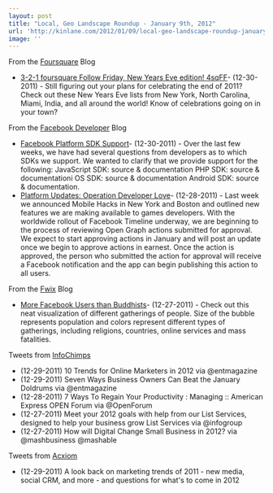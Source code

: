```yaml
---
layout: post
title: "Local, Geo Landscape Roundup - January 9th, 2012"
url: 'http://kinlane.com/2012/01/09/local-geo-landscape-roundup-january-9th-2012/'
image: ''
---
```


From the [Foursquare][1] Blog

  * [3-2-1 foursquare Follow Friday, New Years Eve edition! 4sqFF][2]\- (12-30-2011) - Still figuring out your plans for celebrating the end of 2011? Check out these New Years Eve lists from New York, North Carolina, Miami, India, and all around the world! Know of celebrations going on in your town?

From the [Facebook Developer][3] Blog

  * [Facebook Platform SDK Support][4]\- (12-30-2011) - Over the last few weeks, we have had several questions from developers as to which SDKs we support. We wanted to clarify that we provide support for the following: JavaScript SDK: source & documentation PHP SDK: source & documentationi OS SDK: source & documentation Android SDK: source & documentation.
  * [Platform Updates: Operation Developer Love][5]\- (12-28-2011) - Last week we announced Mobile Hacks in New York and Boston and outlined new features we are making available to games developers. With the worldwide rollout of Facebook Timeline underway, we are beginning to the process of reviewing Open Graph actions submitted for approval. We expect to start approving actions in January and will post an update once we begin to approve actions in earnest. Once the action is approved, the person who submitted the action for approval will receive a Facebook notification and the app can begin publishing this action to all users.

From the [Fwix][6] Blog

  * [More Facebook Users than Buddhists][7]\- (12-27-2011) - Check out this neat visualization of different gatherings of people. Size of the bubble represents population and colors represent different types of gatherings, including religions, countries, online services and mass fatalities.

Tweets from [InfoChimps][8]

  * (12-29-2011) 10 Trends for Online Marketers in 2012  via @entmagazine
  * (12-29-2011) Seven Ways Business Owners Can Beat the January Doldrums  via @entmagazine
  * (12-28-2011) 7 Ways To Regain Your Productivity : Managing :: American Express OPEN Forum  via @OpenForum
  * (12-27-2011) Meet your 2012 goals with help from our List Services, designed to help your business grow List Services  via @infogroup
  * (12-27-2011) How will Digital Change Small Business in 2012?  via @mashbusiness @mashable

Tweets from [Acxiom][9]

  * (12-29-2011) A look back on marketing trends of 2011 - new media, social CRM, and more - and questions for what's to come in 2012 

   [1]: http://feeds.feedburner.com/thefoursquareblog (Foursquare Blog)
   [2]: http://feedproxy.google.com/~r/thefoursquareblog/~3/rr1v8MjwuQs/
   [3]: /admin/blog/view-source:http:/developers.facebook.com/blog/ (Facebook Developer)
   [4]: https://twitter.com/!/foursquareapi/status/152094590688698368
   [5]: http://working.laneworks.net/gather/
   [6]: http://blog.fwix.com/ (Fwix)
   [7]: https://twitter.com/!/Fwix/status/152105275241926656
   [8]: https://twitter.com/!/infochimps (InfoChimps)
   [9]: https://twitter.com/!/Acxiom (Acxiom)
